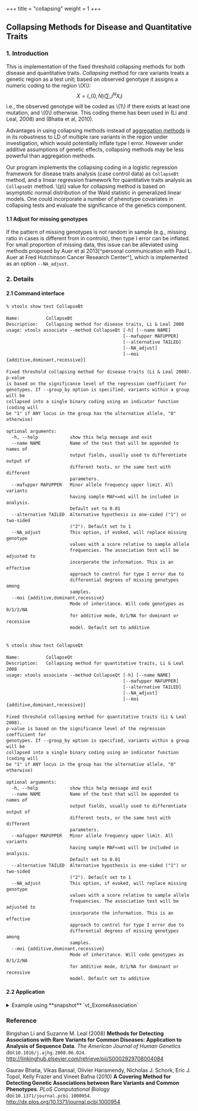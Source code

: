 
+++
title = "collapsing"
weight = 1
+++



## Collapsing Methods for Disease and Quantitative Traits 


### 1. Introduction

This is implementation of the fixed threshold collapsing methods for both disease and quantitative traits. *Collapsing* method for rare variants treats a genetic region as a test unit; based on observed genotype it assigns a numeric coding to the region <script type="text/javascript" src="http://cdn.mathjax.org/mathjax/latest/MathJax.js?config=default"></script> \\(X\\):
$$X = I\_(0,N)(\sum\_i^N X_i)$$ i.e., the observed genotype will be coded as \\(1\\) if there exists at least one mutation, and \\(0\\) otherwise. This coding theme has been used in (Li and Leal, 2008) and (Bhatia et al, 2010). 

Advantages in using collapsing methods instead of [aggregation methods][1] is in its robustness to LD of multiple rare variants in the region under investigation, which would potentially inflate type I error. However under additive assumptions of genetic effects, collapsing methods may be less powerful than aggregation methods. 

Our program implements the collapsing coding in a logistic regression framework for disease traits analysis (case control data) as `CollapseBt` method, and a linear regression framework for quantitative traits analysis as `CollapseQt` method. \\(p\\) value for collapsing method is based on asymptotic normal distribution of the Wald statistic in generalized linear models. One could incorporate a number of phenotype covariates in collapsing tests and evaluate the significance of the genetics component. 



#### 1.1 Adjust for missing genotypes

If the pattern of missing genotypes is not random in sample (e.g., missing ratio in cases is different from in controls), then type I error can be inflated. For small proportion of missing data, this issue can be alleviated using methods proposed by Auer et al 2013[^personal communication with Paul L. Auer at Fred Hutchinson Cancer Research Center^], which is implemented as an option `--NA_adjust`. 



### 2. Details

#### 2.1 Command interface

    % vtools show test CollapseBt
    
    Name:          CollapseBt
    Description:   Collapsing method for disease traits, Li & Leal 2008
    usage: vtools associate --method CollapseBt [-h] [--name NAME]
                                                [--mafupper MAFUPPER]
                                                [--alternative TAILED]
                                                [--NA_adjust]
                                                [--moi {additive,dominant,recessive}]
    
    Fixed threshold collapsing method for disease traits (Li & Leal 2008). p-value
    is based on the significance level of the regression coefficient for
    genotypes. If --group_by option is specified, variants within a group will be
    collapsed into a single binary coding using an indicator function (coding will
    be "1" if ANY locus in the group has the alternative allele, "0" otherwise)
    
    optional arguments:
      -h, --help            show this help message and exit
      --name NAME           Name of the test that will be appended to names of
                            output fields, usually used to differentiate output of
                            different tests, or the same test with different
                            parameters.
      --mafupper MAFUPPER   Minor allele frequency upper limit. All variants
                            having sample MAF<=m1 will be included in analysis.
                            Default set to 0.01
      --alternative TAILED  Alternative hypothesis is one-sided ("1") or two-sided
                            ("2"). Default set to 1
      --NA_adjust           This option, if evoked, will replace missing genotype
                            values with a score relative to sample allele
                            frequencies. The association test will be adjusted to
                            incorporate the information. This is an effective
                            approach to control for type I error due to
                            differential degrees of missing genotypes among
                            samples.
      --moi {additive,dominant,recessive}
                            Mode of inheritance. Will code genotypes as 0/1/2/NA
                            for additive mode, 0/1/NA for dominant or recessive
                            model. Default set to additive
    

    % vtools show test CollapseQt

    Name:          CollapseQt
    Description:   Collapsing method for quantitative traits, Li & Leal 2008
    usage: vtools associate --method CollapseQt [-h] [--name NAME]
                                                [--mafupper MAFUPPER]
                                                [--alternative TAILED]
                                                [--NA_adjust]
                                                [--moi {additive,dominant,recessive}]
    
    Fixed threshold collapsing method for quantitative traits (Li & Leal 2008).
    p-value is based on the significance level of the regression coefficient for
    genotypes. If --group_by option is specified, variants within a group will be
    collapsed into a single binary coding using an indicator function (coding will
    be "1" if ANY locus in the group has the alternative allele, "0" otherwise)
    
    optional arguments:
      -h, --help            show this help message and exit
      --name NAME           Name of the test that will be appended to names of
                            output fields, usually used to differentiate output of
                            different tests, or the same test with different
                            parameters.
      --mafupper MAFUPPER   Minor allele frequency upper limit. All variants
                            having sample MAF<=m1 will be included in analysis.
                            Default set to 0.01
      --alternative TAILED  Alternative hypothesis is one-sided ("1") or two-sided
                            ("2"). Default set to 1
      --NA_adjust           This option, if evoked, will replace missing genotype
                            values with a score relative to sample allele
                            frequencies. The association test will be adjusted to
                            incorporate the information. This is an effective
                            approach to control for type I error due to
                            differential degrees of missing genotypes among
                            samples.
      --moi {additive,dominant,recessive}
                            Mode of inheritance. Will code genotypes as 0/1/2/NA
                            for additive mode, 0/1/NA for dominant or recessive
                            model. Default set to additive
    



#### 2.2 Application

<details><summary> Example using **snapshot** `vt_ExomeAssociation`</summary> 



    # create a project and download sample project
    % vtools init asso --parent vt_ExomeAssociation
    % vtools associate rare status --covariates age gender bmi exposure -m "CollapseBt --name Col\
    lapseBt --alternative 2" --group_by name2 --to_db collapseBt -j8 > collapseBt.txt
    
    INFO: 3180 samples are found
    INFO: 2632 groups are found
    INFO: Starting 8 processes to load genotypes
    Loading genotypes: 100% [=============================] 3,180 32.8/s in 00:01:36
    Testing for association: 100% [=====================] 2,632/147 5.7/s in 00:07:37
    INFO: Association tests on 2632 groups have completed. 147 failed.
    INFO: Using annotation DB collapseBt in project test.
    INFO: Annotation database used to record results of association tests. Created on Wed, 30 Jan 2013 23:10:09
    

    % vtools show fields | grep collapseBt

    collapseBt.name2             name2
    collapseBt.sample_size_CollapseBt sample size
    collapseBt.num_variants_CollapseBt number of variants in each group (adjusted for specified MAF
    collapseBt.total_mac_CollapseBt total minor allele counts in a group (adjusted for MOI)
    collapseBt.beta_x_CollapseBt test statistic. In the context of regression this is estimate of
    collapseBt.pvalue_CollapseBt p-value
    collapseBt.wald_x_CollapseBt Wald statistic for x (beta_x/SE(beta_x))
    collapseBt.beta_2_CollapseBt estimate of beta for covariate 2
    collapseBt.beta_2_pvalue_CollapseBt p-value for covariate 2
    collapseBt.wald_2_CollapseBt Wald statistic for covariate 2
    collapseBt.beta_3_CollapseBt estimate of beta for covariate 3
    collapseBt.beta_3_pvalue_CollapseBt p-value for covariate 3
    collapseBt.wald_3_CollapseBt Wald statistic for covariate 3
    collapseBt.beta_4_CollapseBt estimate of beta for covariate 4
    collapseBt.beta_4_pvalue_CollapseBt p-value for covariate 4
    collapseBt.wald_4_CollapseBt Wald statistic for covariate 4
    collapseBt.beta_5_CollapseBt estimate of beta for covariate 5
    collapseBt.beta_5_pvalue_CollapseBt p-value for covariate 5
    collapseBt.wald_5_CollapseBt Wald statistic for covariate 5
    

    % head collapseBt.txt
    
    name2   sample_size_CollapseBt  num_variants_CollapseBt total_mac_CollapseBt    beta_x_CollapseBt       pvalue_CollapseBt       wald_x_CollapseBt       beta_2_CollapseBt    beta_2_pvalue_CollapseBt        wald_2_CollapseBt       beta_3_CollapseBt       beta_3_pvalue_CollapseBt        wald_3_CollapseBt       beta_4_CollapseBt    beta_4_pvalue_CollapseBt        wald_4_CollapseBt       beta_5_CollapseBt       beta_5_pvalue_CollapseBt        wald_5_CollapseBt
    AADACL4 3180    5       138     -0.2941 0.368956        -0.89843        0.0312903       4.30942E-09     5.87186 -0.296598       0.0154271       -2.42219    0.129942 1.83369E-40     13.3174 0.437372        0.00133613      3.2081
    AAMP    3180    3       35      0.00135633      0.997852        0.0026919       0.0312624       4.39097E-09     5.86875 -0.298944       0.0146254       -2.44152     0.130231        1.24946E-40     13.346  0.43547 0.00139464      3.19576
    ABCB10  3180    6       122     0.333178        0.219379        1.22818 0.0312644       4.40563E-09     5.8682  -0.301597       0.013796        -2.46253    0.130493 9.8029E-41      13.3641 0.431826        0.00154525      3.16605
    ABCG8   3180    12      152     -0.432823       0.171192        -1.36838        0.0314772       3.67916E-09     5.89801 -0.295762       0.0157794       -2.41398     0.130108        1.52929E-40     13.331  0.440976        0.001228        3.2323
    ABCB6   3180    7       151     -0.0619203      0.825828        -0.220056       0.0312972       4.27575E-09     5.87316 -0.299244       0.0145216       -2.4441      0.130203        1.22141E-40     13.3477 0.435756        0.00138398      3.19797
    ABHD1   3180    5       29      -0.129748       0.840786        -0.200889       0.0312418       4.49451E-09     5.86488 -0.298341       0.0148474       -2.43608     0.130264        1.16331E-40     13.3513 0.43624 0.00137271      3.20033
    ABCG5   3180    6       87      0.35312 0.287604        1.06339 0.0312942       4.1554E-09      5.87789 -0.298364       0.0148076       -2.43705        0.130389     9.49319E-41     13.3665 0.440212        0.00124756      3.22778
    ABCD3   3180    3       42      -0.255649       0.662305        -0.436732       0.0312799       4.33855E-09     5.87074 -0.301233       0.0139678       -2.45809     0.130221        1.02858E-40     13.3605 0.436902        0.00134823      3.20551
    ABCA4   3180    43      492     -0.00909763     0.95585 -0.0553619      0.0312634       4.37388E-09     5.8694  -0.298919       0.0146254       -2.44153    0.130239 1.15466E-40     13.3519 0.435484        0.00139409      3.19587
    

**QQ-plot** 

<img src = "collapseBt.jpg" width = 500>



    % vtools associate rare bmi --covariates age gender exposure -m "CollapseQt --name CollapseQt\
     --alternative 2" --group_by name2 --to_db collapseQt -j8 > collapseQt.txt

    INFO: 3180 samples are found
    INFO: 2632 groups are found
    INFO: Starting 8 processes to load genotypes
    Loading genotypes: 100% [=======================] 3,180 33.4/s in 00:01:35
    Testing for association: 100% [====================] 2,632/147 26.2/s in 00:01:40
    INFO: Association tests on 2632 groups have completed. 147 failed.
    INFO: Using annotation DB collapseQt in project test.
    INFO: Annotation database used to record results of association tests. Created on Thu, 31 Jan 2013 03:48:21
    

    % vtools show fields | grep collapseQt
    
    collapseQt.name2             name2
    collapseQt.sample_size_CollapseQt sample size
    collapseQt.num_variants_CollapseQt number of variants in each group (adjusted for specified MAF
    collapseQt.total_mac_CollapseQt total minor allele counts in a group (adjusted for MOI)
    collapseQt.beta_x_CollapseQt test statistic. In the context of regression this is estimate of
    collapseQt.pvalue_CollapseQt p-value
    collapseQt.wald_x_CollapseQt Wald statistic for x (beta_x/SE(beta_x))
    collapseQt.beta_2_CollapseQt estimate of beta for covariate 2
    collapseQt.beta_2_pvalue_CollapseQt p-value for covariate 2
    collapseQt.wald_2_CollapseQt Wald statistic for covariate 2
    collapseQt.beta_3_CollapseQt estimate of beta for covariate 3
    collapseQt.beta_3_pvalue_CollapseQt p-value for covariate 3
    collapseQt.wald_3_CollapseQt Wald statistic for covariate 3
    collapseQt.beta_4_CollapseQt estimate of beta for covariate 4
    collapseQt.beta_4_pvalue_CollapseQt p-value for covariate 4
    collapseQt.wald_4_CollapseQt Wald statistic for covariate 4
    

    % head collapseQt.txt

    name2   sample_size_CollapseQt  num_variants_CollapseQt total_mac_CollapseQt    beta_x_CollapseQt       pvalue_CollapseQt       wald_x_CollapseQt       beta_2_CollapseQt    beta_2_pvalue_CollapseQt        wald_2_CollapseQt       beta_3_CollapseQt       beta_3_pvalue_CollapseQt        wald_3_CollapseQt       beta_4_CollapseQt    beta_4_pvalue_CollapseQt        wald_4_CollapseQt
    ABCD3   3180    3       42      -0.487474       0.571152        -0.566415       0.0149956       0.0588415       1.89006 -0.0808192      0.693535        -0.394098    -0.941867       2.64731E-05     -4.20804
    ABCB6   3180    7       151     -0.532616       0.24625 -1.15972        0.0151515       0.056238        1.90989 -0.0810239      0.692719        -0.395204   -0.944219        2.5176E-05      -4.21945
    ABHD1   3180    5       29      0.18344 0.859929        0.176479        0.0150381       0.0581416       1.89531 -0.0794273      0.698569        -0.387288   -0.94411 2.54398E-05     -4.21708
    ABCA12  3180    28      312     -0.415972       0.211796        -1.24889        0.0151627       0.0560493       1.91135 -0.0789784      0.700073        -0.385257    -0.937093       2.90651E-05     -4.18676
    ABCG8   3180    12      152     -0.56687        0.212912        -1.24585        0.0151496       0.0562578       1.90973 -0.0744998      0.716361        -0.363359    -0.939062       2.78992E-05     -4.1961
    ABCA4   3180    43      492     0.0984281       0.721612        0.356337        0.0150102       0.0586022       1.89185 -0.0792212      0.699266        -0.386347    -0.942427       2.61944E-05     -4.21045
    ABI2    3180    1       25      1.19633 0.276415        1.0886  0.0150043       0.0586562       1.89144 -0.081478       0.691101        -0.397397       -0.941765    2.64399E-05     -4.20833
    ABL2    3180    4       41      -0.613866       0.475633        -0.713429       0.0150498       0.0579226       1.89697 -0.0781101      0.703263        -0.380954    -0.945432       2.46814E-05     -4.22394
    ACADL   3180    5       65      1.33815 0.0528276       1.93705 0.0150444       0.0578831       1.89727 -0.082882       0.685934        -0.404416       -0.941384    2.64356E-05     -4.20836
    
**QQ-plot** 
<img src = "collapseBt.jpg" width = 500>

</details>

### Reference

Bingshan Li and Suzanne M. Leal (2008) **Methods for Detecting Associations with Rare Variants for Common Diseases: Application to Analysis of Sequence Data**. *The American Journal of Human Genetics* doi:`10.1016/j.ajhg.2008.06.024`. <http://linkinghub.elsevier.com/retrieve/pii/S0002929708004084>


Gaurav Bhatia, Vikas Bansal, Olivier Harismendy, Nicholas J. Schork, Eric J. Topol, Kelly Frazer and Vineet Bafna (2010) **A Covering Method for Detecting Genetic Associations between Rare Variants and Common Phenotypes**. *PLoS Computational Biology* doi:`10.1371/journal.pcbi.1000954`. <http://dx.plos.org/10.1371/journal.pcbi.1000954>


 [1]:   /applications/association/joint_conditional/aggre/
 

